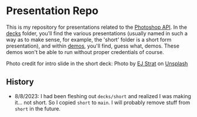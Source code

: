# Presentation Repo

This is my repository for presentations related to the [Photoshop API](https://developer.adobe.com/photoshop/photoshop-api-docs/). In the [decks](/decks/) folder, you'll find the various presentations (usually named in such a way as to make sense, for example, the 'short' folder is a short form presentation), and within [demos](/demos), you'll find, guess what, demos. These demos won't be able to run without proper credentials of course. 

Photo credit for intro slide in the short deck: Photo by <a href="https://unsplash.com/it/@xoforoct?utm_source=unsplash&utm_medium=referral&utm_content=creditCopyText">EJ Strat</a> on <a href="https://unsplash.com/photos/VjWi56AWQ9k?utm_source=unsplash&utm_medium=referral&utm_content=creditCopyText">Unsplash</a>
  

## History

* 8/8/2023: I had been fleshing out `decks/short` and realized I was making it... not short. So I copied `short` to `main`. I will probably remove stuff from `short` in the future.